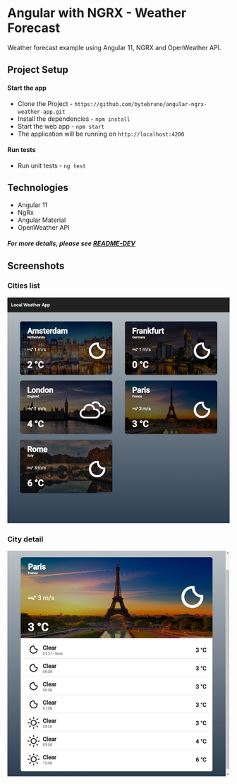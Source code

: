 # Angular with NGRX - Weather Forecast

Weather forecast example using Angular 11, NGRX and OpenWeather API.

## Project Setup

#### Start the app

- Clone the Project - `https://github.com/bytebruno/angular-ngrx-weather-app.git`
- Install the dependencies - `npm install`
- Start the web app - `npm start`
- The application will be running on `http://localhost:4200`

#### Run tests

- Run unit tests - `ng test`

## Technologies

- Angular 11
- NgRx
- Angular Material
- OpenWeather API

##### For more details, please see [README-DEV](https://github.com/bytebruno/angular-ngrx-weather-app/blob/master/README-DEV.md)

## Screenshots

### Cities list

![Cities list](docs/screenshots/s1.png)

### City detail

![City detail](docs/screenshots/s2.png)
